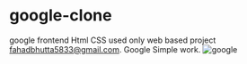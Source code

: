 # google-clone
google frontend Html CSS  used only web based project
fahadbhutta5833@gmail.com.
Google Simple work.
![google](https://github.com/Fahad584/google-clone/assets/107251127/967af7c8-6957-45e3-97e6-a0a32ae1c395)
